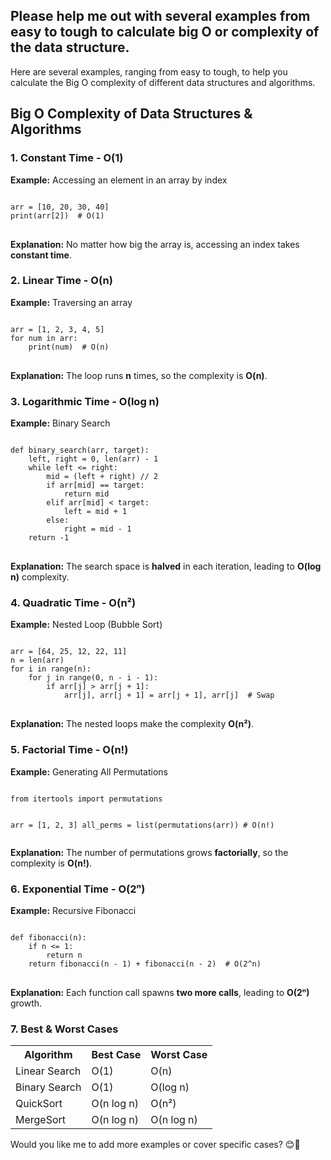 <h2>Please help me out with several examples from easy to tough to calculate big O or complexity of the data structure. </h2>

Here are several examples, ranging from easy to tough, to help you calculate the Big O complexity of different data structures and algorithms.

<h2>Big O Complexity of Data Structures & Algorithms</h2>

<h3>1. Constant Time - O(1)</h3>
<p><strong>Example:</strong> Accessing an element in an array by index</p>
<pre>
<code>
arr = [10, 20, 30, 40]
print(arr[2])  # O(1)
</code>
</pre>
<p><strong>Explanation:</strong> No matter how big the array is, accessing an index takes <strong>constant time</strong>.</p>

<h3>2. Linear Time - O(n)</h3>
<p><strong>Example:</strong> Traversing an array</p>
<pre>
<code>
arr = [1, 2, 3, 4, 5]
for num in arr:
    print(num)  # O(n)
</code>
</pre>
<p><strong>Explanation:</strong> The loop runs <strong>n</strong> times, so the complexity is <strong>O(n)</strong>.</p>

<h3>3. Logarithmic Time - O(log n)</h3>
<p><strong>Example:</strong> Binary Search</p>
<pre>
<code>
def binary_search(arr, target):
    left, right = 0, len(arr) - 1
    while left <= right:
        mid = (left + right) // 2
        if arr[mid] == target:
            return mid
        elif arr[mid] < target:
            left = mid + 1
        else:
            right = mid - 1
    return -1
</code>
</pre>
<p><strong>Explanation:</strong> The search space is <strong>halved</strong> in each iteration, leading to <strong>O(log n)</strong> complexity.</p>

<h3>4. Quadratic Time - O(n²)</h3>
<p><strong>Example:</strong> Nested Loop (Bubble Sort)</p>
<pre>
<code>
arr = [64, 25, 12, 22, 11]
n = len(arr)
for i in range(n):
    for j in range(0, n - i - 1):
        if arr[j] > arr[j + 1]:
            arr[j], arr[j + 1] = arr[j + 1], arr[j]  # Swap
</code>
</pre>
<p><strong>Explanation:</strong> The nested loops make the complexity <strong>O(n²)</strong>.</p>

<h3>5. Factorial Time - O(n!)</h3>
<p><strong>Example:</strong> Generating All Permutations</p>
<pre>
<code>
from itertools import permutations

arr = [1, 2, 3]
all_perms = list(permutations(arr))  # O(n!)
</code>
</pre>
<p><strong>Explanation:</strong> The number of permutations grows <strong>factorially</strong>, so the complexity is <strong>O(n!)</strong>.</p>

<h3>6. Exponential Time - O(2ⁿ)</h3>
<p><strong>Example:</strong> Recursive Fibonacci</p>
<pre>
<code>
def fibonacci(n):
    if n <= 1:
        return n
    return fibonacci(n - 1) + fibonacci(n - 2)  # O(2^n)
</code>
</pre>
<p><strong>Explanation:</strong> Each function call spawns <strong>two more calls</strong>, leading to <strong>O(2ⁿ)</strong> growth.</p>

<h3>7. Best & Worst Cases</h3>
<table>
    <tr>
        <th>Algorithm</th>
        <th>Best Case</th>
        <th>Worst Case</th>
    </tr>
    <tr>
        <td>Linear Search</td>
        <td>O(1)</td>
        <td>O(n)</td>
    </tr>
    <tr>
        <td>Binary Search</td>
        <td>O(1)</td>
        <td>O(log n)</td>
    </tr>
    <tr>
        <td>QuickSort</td>
        <td>O(n log n)</td>
        <td>O(n²)</td>
    </tr>
    <tr>
        <td>MergeSort</td>
        <td>O(n log n)</td>
        <td>O(n log n)</td>
    </tr>
</table>

<p>Would you like me to add more examples or cover specific cases? 😊🚀</p>
